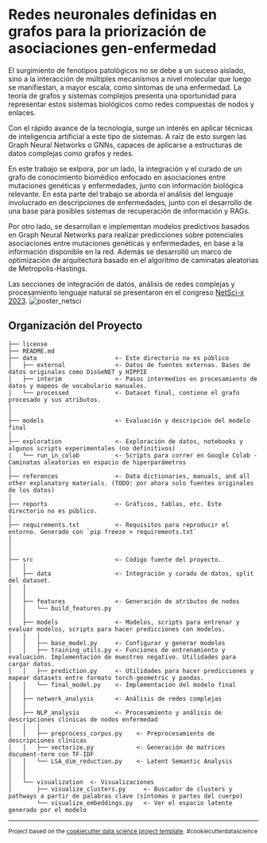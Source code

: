 # Redes neuronales definidas en grafos para la priorización de asociaciones gen-enfermedad

El surgimiento de fenotipos patológicos no se debe a un suceso aislado, sino a la interacción de múltiples mecanismos a nivel molecular que luego se manifiestan, a mayor escala, como síntomas de una enfermedad. La teoría de grafos y sistemas complejos presenta una oportunidad para representar estos sistemas biológicos como redes compuestas de nodos y enlaces.

Con el rápido avance de la tecnología, surge un interés en aplicar técnicas de inteligencia artificial a este tipo de sistemas. A raíz de esto surgen las Graph Neural Networks o GNNs, capaces de aplicarse a estructuras de datos complejas como grafos y redes.

En este trabajo se exlpora, por un lado, la integración y el curado de un grafo de conocimiento biomédico enfocado en asociaciones entre mutaciones genéticas y enfermedades, junto con información biológica relevante. En esta parte del trabajo se aborda el análisis del lenguaje involucrado en descripciones de enfermedades, junto con el desarrollo de una base para posibles sistemas de recuperación de información y RAGs.

Por otro lado, se desarrollan e implementan modelos predictivos basados en Graph Neural Networks para realizar predicciones sobre potenciales asociaciones entre mutaciones genéticas y enfermedades, en base a la información disponible en la red. Además se desarrolló un marco de optimización de arquitectura basado en el algoritmo de caminatas aleatorias de Metropolis-Hastings.


Las secciones de integración de datos, análisis de redes complejas y procesamiento lenguaje natural se presentaron en el congreso [NetSci-x 2023](https://cnet.fi.uba.ar/netscix23/).
![poster_netsci](https://user-images.githubusercontent.com/61297025/236244985-1911d0fb-7dee-4094-b0f5-44747ba50e21.jpg)

Organización del Proyecto
------------

    ├── license
    ├── README.md                 
    ├── data                      <- Este directorio no es público
    │   ├── external              <- Datos de fuentes externas. Bases de datos originales como DisGeNET y HIPPIE 
    │   ├── interim               <- Pasos intermedios en procesamiento de datos y mapeos de vocabulario manuales.
    │   └── processed             <- Dataset final, contiene el grafo procesado y sus atributos.
    │       
    │       
    ├── models                    <- Evaluación y descripción del modelo final
    │       
    ├── exploration               <- Exploración de datos, notebooks y algunos scripts experimentales (no definitivos)
    |   └── run_in_colab          <- Scripts para correr en Google Colab - Caminatas aleatorias en espacio de hiperparámetros
    │       
    ├── references                <- Data dictionaries, manuals, and all other explanatory materials. (TODO: por ahora solo fuentes originales de los datos)
    │       
    ├── reports                   <- Gráficos, tablas, etc. Este directorio no es público.
    │       
    ├── requirements.txt          <- Requisitos para reproducir el entorno. Generado con `pip freeze > requirements.txt`
    │       
    │
    │
    ├── src                       <- Código fuente del proyecto.
    │   │       
    │   ├── data                  <- Integración y curado de datos, split del dataset.
    │   │          
    │   │       
    │   ├── features              <- Generación de atributos de nodos 
    │   │   └── build_features.py
    │   │
    │   ├── models                <- Modelos, scripts para entrenar y evaluar modelos, scripts para hacer predicciones con modelos.
    │   │   │                 
    │   │   ├── base_model.py     <- Configurar y generar modelos
    │   │   ├── training_utils.py <- Funciones de entrenamiento y evaluación. Implementación de muestreo negativo. Utilidades para cargar datos.
    │   │   ├── prediction.py     <- Utilidades para hacer predicciones y mapear datasets entre formato torch-geometric y pandas. 
    │   │   └── final_model.py    <- Implementación del modelo final 
    │   │
    │   ├── network_analysis      <- Análisis de redes complejas
    │   │
    │   ├── NLP_analysis          <- Procesamiento y análisis de descripciones clínicas de nodos enfermedad
    │   │   │                 
    │   │   ├── preprocess_corpus.py    <- Preprocesamiento de descripciones clínicas
    │   │   ├── vectorize.py            <- Generación de matrices document-term con TF-IDF
    │   │   └── LSA_dim_reduction.py    <- Latent Semantic Analysis
    │   │
    │   │
    │   └── visualization  <- Visualizaciones
    │       ├── visualize_clusters.py     <- Buscador de clusters y pathways a partir de palabras clave (síntomas o partes del cuerpo)
            └── visualize_embeddings.py   <- Ver el espacio latente generado por el modelo
    


--------

<p><small>Project based on the <a target="_blank" href="https://drivendata.github.io/cookiecutter-data-science/">cookiecutter data science project template</a>. #cookiecutterdatascience</small></p>

